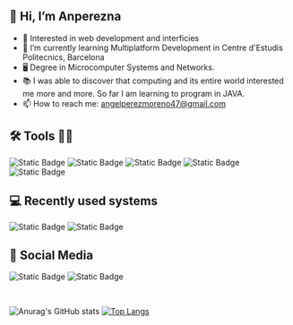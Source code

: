 ## 👋 Hi, I’m Anperezna
- 👀 Interested in web development and interficies
- 🌱 I’m currently learning Multiplatform Development in Centre d'Estudis Politecnics, Barcelona
- 🖥️ Degree in Microcomputer Systems and Networks.
- 📚 I was able to discover that computing and its entire world interested me more and more. So far I am learning to program in JAVA.
- 📫 How to reach me: angelperezmoreno47@gmail.com

## 🛠️ Tools 🧑‍💻
![Static Badge](https://img.shields.io/badge/HTML-orange?style=for-the-badge&logo=html5&logoSize=20%25)
![Static Badge](https://img.shields.io/badge/CSS-lightblue?style=for-the-badge&logo=css3&logoSize=20%25&color=blue)
![Static Badge](https://img.shields.io/badge/Java-lightyellow?style=for-the-badge&logoSize=20%25&color=%23fdfd96)
![Static Badge](https://img.shields.io/badge/Javascript-%23F7DF1E?style=for-the-badge&logo=JavaScript&logoColor=%23000000)
![Static Badge](https://img.shields.io/badge/mysql-%234479A1?style=for-the-badge&logo=mysql&logoColor=%23000000)

## 💻 Recently used systems
![Static Badge](https://img.shields.io/badge/ubuntu-%23E95420?style=for-the-badge&logo=ubuntu&logoColor=%23000000)
![Static Badge](https://img.shields.io/badge/macos-%23000000?style=for-the-badge&logo=macos)

## 📲 Social Media
![Static Badge](https://img.shields.io/badge/github-%23181717?style=for-the-badge&logo=github&logoColor=%23ffffff)
![Static Badge](https://img.shields.io/badge/discord-%235865F2?style=for-the-badge&logo=discord&logoColor=%23ffffff)

<br>

![Anurag's GitHub stats](https://github-readme-stats.vercel.app/api?username=Anperezna&show_icons=true&theme=transparent)
[![Top Langs](https://github-readme-stats.vercel.app/api/top-langs/?username=Anperezna&layout=donut&show_icons=true&theme=transparent)](https://github.com/anuraghazra/github-readme-stats)



<!---
Anperezna/Anperezna is a ✨ special ✨ repository because its `README.md` (this file) appears on your GitHub profile.
You can click the Preview link to take a look at your changes.
--->
